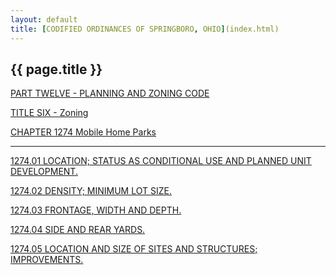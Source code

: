```yaml
---
layout: default 
title: [CODIFIED ORDINANCES OF SPRINGBORO, OHIO](index.html) 
---
```


{{ page.title }}
----------------

[PART TWELVE - PLANNING AND ZONING CODE](465ba412.html)

[TITLE SIX - Zoning](4c61a412.html)

[CHAPTER 1274 Mobile Home Parks](5467a412.html)

---

[1274.01 LOCATION; STATUS AS CONDITIONAL USE AND PLANNED UNIT
DEVELOPMENT.](5474a412.html)

[1274.02 DENSITY; MINIMUM LOT SIZE.](5478a412.html)

[1274.03 FRONTAGE, WIDTH AND DEPTH.](547ca412.html)

[1274.04 SIDE AND REAR YARDS.](5480a412.html)

[1274.05 LOCATION AND SIZE OF SITES AND STRUCTURES;
IMPROVEMENTS.](5484a412.html)
